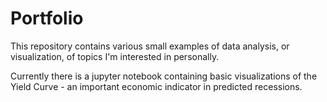 # Portfolio

This repository contains various small examples of data analysis, or visualization, 
of topics I'm interested in personally. 

Currently there is a jupyter notebook containing basic visualizations of the Yield Curve - an important economic indicator 
in predicted recessions.